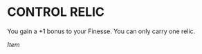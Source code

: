 ﻿---
tags:
  - Item
name: 'CONTROL RELIC'
description: 'You gain a +1 bonus to your Finesse. You can only carry one relic.'
---

# CONTROL RELIC

You gain a +1 bonus to your Finesse. You can only carry one relic.

*Item*
